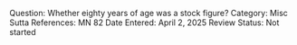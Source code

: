 Question: Whether eighty years of age was a stock figure?
Category: Misc
Sutta References: MN 82
Date Entered: April 2, 2025
Review Status: Not started